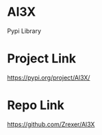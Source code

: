 # Al3X
Pypi Library

# Project Link
https://pypi.org/project/Al3X/

# Repo Link
https://github.com/Zrexer/Al3X
